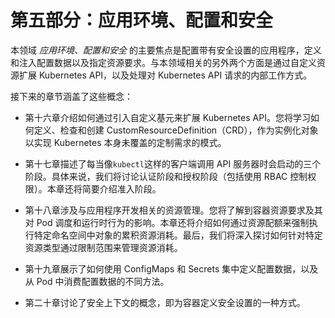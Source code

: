 # 第五部分：应用环境、配置和安全

本领域 *应用环境、配置和安全* 的主要焦点是配置带有安全设置的应用程序，定义和注入配置数据以及指定资源要求。与本领域相关的另外两个方面是通过自定义资源扩展 Kubernetes API，以及处理对 Kubernetes API 请求的内部工作方式。

接下来的章节涵盖了这些概念：

+   第十六章介绍如何通过引入自定义基元来扩展 Kubernetes API。您将学习如何定义、检查和创建 CustomResourceDefinition（CRD），作为实例化对象以实现 Kubernetes 本身未覆盖的定制需求的模式。

+   第十七章描述了每当像`kubectl`这样的客户端调用 API 服务器时会启动的三个阶段。具体来说，我们将讨论认证阶段和授权阶段（包括使用 RBAC 控制权限）。本章还将简要介绍准入阶段。

+   第十八章涉及与应用程序开发相关的资源管理。您将了解到容器资源要求及其对 Pod 调度和运行时行为的影响。本章还将介绍如何通过资源配额来强制执行特定命名空间中对象的累积资源消耗。最后，我们将深入探讨如何针对特定资源类型通过限制范围来管理资源消耗。

+   第十九章展示了如何使用 ConfigMaps 和 Secrets 集中定义配置数据，以及从 Pod 中消费配置数据的不同方法。

+   第二十章讨论了安全上下文的概念，即为容器定义安全设置的一种方式。
